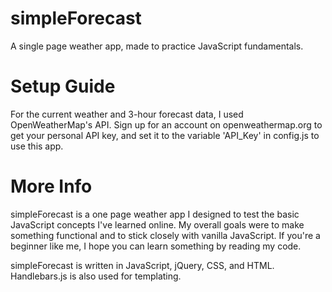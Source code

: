 # simpleForecast
A single page weather app, made to practice JavaScript fundamentals.

# Setup Guide
For the current weather and 3-hour forecast data, I used OpenWeatherMap's API.
Sign up for an account on openweathermap.org to get your personal API key, and set it to the variable 'API_Key' in config.js to use this app.

# More Info
simpleForecast is a one page weather app I designed to test the basic JavaScript concepts I've learned online.
My overall goals were to make something functional and to stick closely with vanilla JavaScript.
If you're a beginner like me, I hope you can learn something by reading my code.

simpleForecast is written in JavaScript, jQuery, CSS, and HTML. Handlebars.js is also used for templating.
